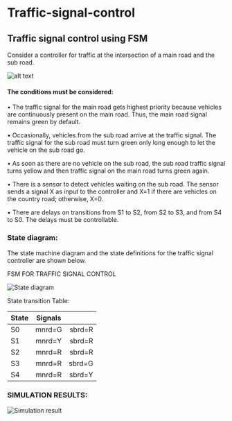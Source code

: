 # Traffic-signal-control
## Traffic signal control using FSM

Consider a controller for traffic at the intersection of a main road and the sub road.

![alt text](https://imgur.com/KkrIdfs.jpeg)
#### The conditions must be considered:

•	The traffic signal for the main road gets highest priority because vehicles are continuously present on the main road. Thus, the main road signal remains green by default.

•	Occasionally, vehicles from the sub road arrive at the traffic signal. The traffic signal for the sub road must turn green only long enough to let the vehicle on the sub road go.

•	As soon as there are no vehicle on the sub road, the sub road traffic signal turns yellow and then traffic signal on the main road turns green again.

•	There is a sensor to detect vehicles waiting on the sub road. The sensor sends a signal X as input to the controller and X=1 if there are vehicles on the country road; otherwise, X=0.

•	There are delays on transitions from S1 to S2, from S2 to S3, and from S4 to S0. The delays must be controllable.


### State diagram:
The state machine diagram and the state definitions for the traffic signal controller are shown below.

FSM FOR TRAFFIC SIGNAL CONTROL

![State diagram](https://imgur.com/W6SKr6Z.jpeg)

State transition Table:

| State  | Signals  |    |
| :------------ |:---------------:| -----:|
| S0      | mnrd=G | sbrd=R |
| S1      | mnrd=Y        |  sbrd=R |
| S2 | mnrd=R        |    sbrd=R |
| S3 | mnrd=R        |    sbrd=G|
| S4 | mnrd=R        |    sbrd=Y |

### SIMULATION RESULTS:

![Simulation result](https://imgur.com/eKOdtQH.jpeg)





